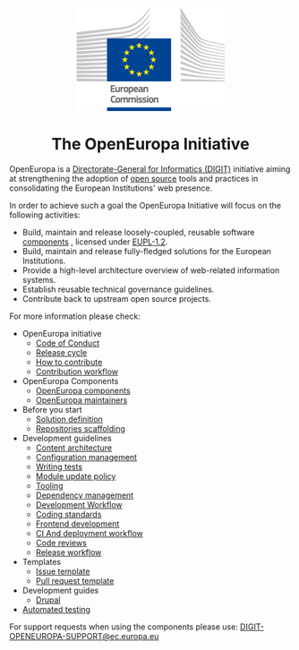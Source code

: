 <p align="center"><img src="./assets/logo.png"/></p>
<h1 align="center">The OpenEuropa Initiative</h1>

OpenEuropa is a [Directorate-General for Informatics (DIGIT)][1] initiative aiming at strengthening the adoption
of [open source][2] tools and practices in consolidating the European Institutions' web presence.

In order to achieve such a goal the OpenEuropa Initiative will focus on the following activities:

- Build, maintain and release loosely-coupled, reusable software [components](docs/openeuropa-components.md) , licensed under [EUPL-1.2][3].
- Build, maintain and release fully-fledged solutions for the European Institutions.
- Provide a high-level architecture overview of web-related information systems.
- Establish reusable technical governance guidelines.
- Contribute back to upstream open source projects.

For more information please check:

* OpenEuropa initiative
  * [Code of Conduct](docs/initiative/code-of-conduct.md) 
  * [Release cycle](docs/initiative/release-cycle.md)
  * [How to contribute](docs/initiative/how-to-contribute.md)
  * [Contribution workflow](docs/initiative/contribution-workflow.md)
* OpenEuropa Components
  * [OpenEuropa components](docs/openeuropa-components.md)  
  * [OpenEuropa maintainers](docs/maintainers.md)  
* Before you start
  * [Solution definition](docs/starting/solution-definition.md)
  * [Repositories scaffolding](docs/starting/repository-scaffolding.md)
* Development guidelines
  * [Content architecture](docs/development/content-architecture.md)
  * [Configuration management](docs/development/configuration-management.md)
  * [Writing tests](docs/development/testing.md)
  * [Module update policy](docs/development/module-update-policy.md)
  * [Tooling](docs/development/tooling.md)
  * [Dependency management](docs/development/dependency-management-and-patching.md)
  * [Development Workflow](docs/development/development-workflow.md)
  * [Coding standards](docs/development/coding-standards.md)
  * [Frontend development](docs/development/frontend/index.md) 
  * [CI And deployment workflow](docs/development/ci-deployment-workflow.md)
  * [Code reviews](docs/development/code-reviews.md)
  * [Release workflow](docs/development/release-workflow.md)
* Templates
    * [Issue template](docs/templates/issue-template.md)
    * [Pull request template](docs/templates/pull-request-template.md)
* Development guides
    * [Drupal](docs/development/third-party/drupal/index.md)
* [Automated testing](docs/automated-testing.md)

For support requests when using the components please use: 
[DIGIT-OPENEUROPA-SUPPORT@ec.europa.eu](mailto:DIGIT-OPENEUROPA-SUPPORT@ec.europa.eu)

[1]: https://ec.europa.eu/info/departments/informatics
[2]: https://opensource.org
[3]: https://joinup.ec.europa.eu/page/eupl-text-11-12
